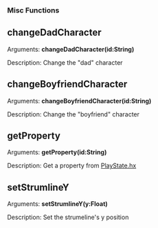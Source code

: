 ### Misc Functions
## changeDadCharacter
Arguments: **changeDadCharacter(id:String)**

Description: Change the "dad" character
## changeBoyfriendCharacter
Arguments: **changeBoyfriendCharacter(id:String)**

Description: Change the "boyfriend" character
## getProperty
Arguments: **getProperty(id:String)**

Description: Get a property from [PlayState.hx](https://github.com/KadeDev/Kade-Engine/blob/stable/source/PlayState.hx)
## setStrumlineY
Arguments: **setStrumlineY(y:Float)**

Description: Set the strumeline's y position
